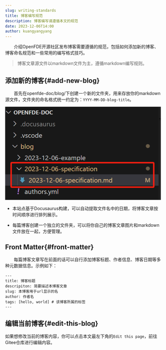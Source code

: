 ```yaml
---
slug: writing-standards
title: 博客编写规范
description: 博客编写请遵循本文的规范
date: 2023-12-06T14:00
author: kuangyangyang
---
```


&emsp;&emsp;介绍OpenFDE开源社区发布博客需要遵循的规范，包括如何添加新的博客、博客命名规范和一些常用的编写格式技巧。
<!--truncate-->

> 博客文章源文件以markdown文件为主，遵循markdown编写规则。

## 添加新的博客{#add-new-blog}

&emsp;&emsp;首先在openfde-doc/blog/下创建一个新的文件夹，用来存放你的markdown源文件，文件夹的命名格式统一约定为：```YYYY-MM-DD-blog-title```。

![blog-specification](./blog-specification.png)

- 本站点基于Docusaurus构建，可以自动提取文件名中的日期，将博客文章按时间顺序进行排列展示。

- 每篇博客创建一个独立的文件夹，可以将你自己的博客文章图片和markdown文件放在一起，方便管理。

## Front Matter{#front-matter}

&emsp;&emsp;每篇博客文章写在前面的话可以自行添加博客标题、作者信息、博客日期等多种元数据信息。示例如下：
```
---
title: 博客标题
descripiton: 简要描述本博客文章
slug: 本博客用于url显示的名
author: 作者名
tags: [hello, world] # 该博客所属的标签
---
```

## 编辑当前博客{#edit-this-blog}

如果想修改当前的博客内容，你可以点击本文最左下角的```Edit this page```，前往Gitee仓库进行编辑内容。


